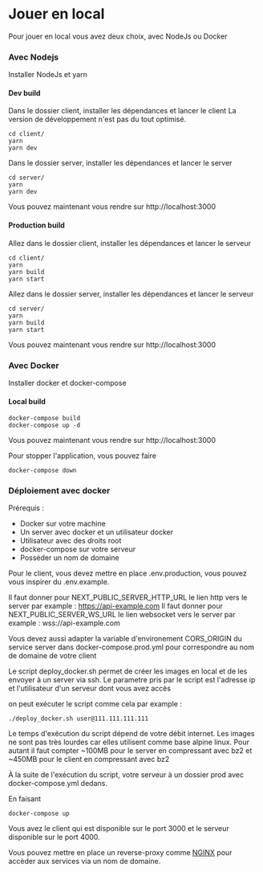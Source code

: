 # Jouer en local

Pour jouer en local vous avez deux choix, avec NodeJs ou Docker

### Avec Nodejs

Installer NodeJs et yarn

#### Dev build

Dans le dossier client, installer les dépendances et lancer le client
La version de développement n'est pas du tout optimisé.

```
cd client/
yarn
yarn dev
```

Dans le dossier server, installer les dépendances et lancer le server

```
cd server/
yarn
yarn dev
```

Vous pouvez maintenant vous rendre sur http://localhost:3000

#### Production build

Allez dans le dossier client, installer les dépendances et lancer le serveur

```
cd client/
yarn
yarn build
yarn start
```

Allez dans le dossier server, installer les dépendances et lancer le serveur

```
cd server/
yarn
yarn build
yarn start
```

Vous pouvez maintenant vous rendre sur http://localhost:3000

### Avec Docker

Installer docker et docker-compose

#### Local build

```
docker-compose build
docker-compose up -d
```

Vous pouvez maintenant vous rendre sur http://localhost:3000

Pour stopper l'application, vous pouvez faire

```
docker-compose down
```

### Déploiement avec docker

Prérequis :

- Docker sur votre machine
- Un server avec docker et un utilisateur docker
- Utilisateur avec des droits root
- docker-compose sur votre serveur
- Posséder un nom de domaine

Pour le client, vous devez mettre en place .env.production, vous pouvez vous inspirer du .env.example.

Il faut donner pour NEXT_PUBLIC_SERVER_HTTP_URL le lien http vers le server par example : https://api-example.com
Il faut donner pour NEXT_PUBLIC_SERVER_WS_URL le lien websocket vers le server par example : wss://api-example.com

Vous devez aussi adapter la variable d'environement CORS_ORIGIN du service server dans docker-compose.prod.yml pour correspondre au nom de domaine de votre client

Le script deploy_docker.sh permet de créer les images en local et de les envoyer à un server via ssh.
Le parametre pris par le script est l'adresse ip et l'utilisateur d'un serveur dont vous avez accès

on peut exécuter le script comme cela par example :

```
./deploy_docker.sh user@111.111.111.111
```

Le temps d'exécution du script dépend de votre débit internet. Les images ne sont pas très lourdes car elles utilisent comme base alpine linux.
Pour autant il faut compter ~100MB pour le server en compressant avec bz2 et ~450MB pour le client en compressant avec bz2

À la suite de l'exécution du script, votre serveur à un dossier prod avec docker-compose.yml dedans.

En faisant

```
docker-compose up
```

Vous avez le client qui est disponible sur le port 3000 et le serveur disponible sur le port 4000.

Vous pouvez mettre en place un reverse-proxy comme [NGINX](https://docs.nginx.com/nginx/admin-guide/web-server/reverse-proxy/) pour accèder aux services via un nom de domaine.
